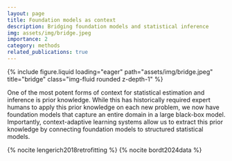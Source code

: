 ```yaml
---
layout: page
title: Foundation models as context
description: Bridging foundation models and statistical inference
img: assets/img/bridge.jpeg
importance: 2
category: methods
related_publications: true
---
```


{% include figure.liquid loading="eager" path="assets/img/bridge.jpeg" title="bridge" class="img-fluid rounded z-depth-1" %}

One of the most potent forms of context for statistical estimation and inference is prior knowledge. While this has historically required expert humans to apply this prior knowledge on each new problem, we now have foundation models that capture an entire domain in a large black-box model. Importantly, context-adaptive learning systems allow us to extract this prior knowledge by connecting foundation models to structured statistical models.


{% nocite lengerich2018retrofitting %}
{% nocite bordt2024data %}
